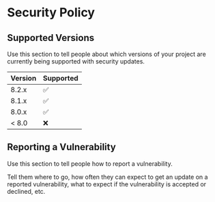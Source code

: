 # Security Policy

## Supported Versions

Use this section to tell people about which versions of your project are
currently being supported with security updates.

| Version | Supported          |
| ------- | ------------------ |
| 8.2.x   | :white_check_mark: |
| 8.1.x   | :white_check_mark: |
| 8.0.x   | :white_check_mark: |
| < 8.0   | :x:                |

## Reporting a Vulnerability

Use this section to tell people how to report a vulnerability.

Tell them where to go, how often they can expect to get an update on a
reported vulnerability, what to expect if the vulnerability is accepted or
declined, etc.
